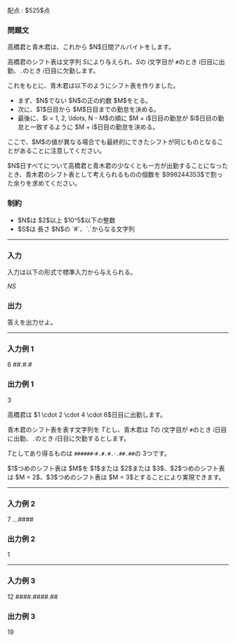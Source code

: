
<div>

<span>

<span>

<p>
配点 : $525$点
</p>

<div>

<section>

### **問題文**

<p>
高橋君と青木君は、これから $N$日間アルバイトをします。

高橋君のシフト表は文字列 $S$により与えられ、$S$の $i$文字目が `#`のとき $i$日目に出勤、`.`のとき $i$日目に欠勤します。

これをもとに、青木君は以下のようにシフト表を作りました。  
</p>

<ul>

<li>
まず、$N$でない $N$の正の約数 $M$をとる。
</li>

<li>
次に、$1$日目から $M$日目までの勤怠を決める。
</li>

<li>
最後に、$i = 1, 2, \ldots, N - M$の順に $M + i$日目の勤怠が $i$日目の勤怠と一致するように $M + i$日目の勤怠を決める。
</li>

</ul>

<p>
ここで、$M$の値が異なる場合でも最終的にできたシフトが同じものとなることがあることに注意してください。
</p>

<p>
$N$日すべてについて高橋君と青木君の少なくとも一方が出勤することになったとき、青木君のシフト表として考えられるものの個数を $998244353$で割った余りを求めてください。
</p>

</section>

</div>

<div>

<section>

### **制約**

<ul>

<li>
$N$は $2$以上 $10^5$以下の整数
</li>

<li>
$S$は 長さ $N$の `#`、`.`からなる文字列
</li>

</ul>

</section>

</div>

---

<div>

<div>

<section>

### **入力**

<p>
入力は以下の形式で標準入力から与えられる。
</p>

<div>

$N$$S$
</div>

</section>

</div>

<div>

<section>

### **出力**

<p>
答えを出力せよ。
</p>

</section>

</div>

</div>

---

<div>

<section>

### **入力例 1**

<div>

6
##.#.#

</div>

</section>

</div>

<div>

<section>

### **出力例 1**

<div>

3

</div>

<p>
高橋君は $1 \cdot 2 \cdot 4 \cdot 6$日目に出勤します。

青木君のシフト表を表す文字列を $T$とし、青木君は $T$の $i$文字目が `#`のとき $i$日目に出勤、`.`のとき $i$日目に欠勤するとします。

$T$としてあり得るものは `######`$\cdot$`#.#.#.`$\cdot$`.##.##`の $3$つです。  
</p>

<p>
$1$つめのシフト表は $M$を $1$または $2$または $3$、$2$つめのシフト表は $M = 2$、$3$つめのシフト表は $M = 3$とすることにより実現できます。
</p>

</section>

</div>

---

<div>

<section>

### **入力例 2**

<div>

7
...####

</div>

</section>

</div>

<div>

<section>

### **出力例 2**

<div>

1

</div>

</section>

</div>

---

<div>

<section>

### **入力例 3**

<div>

12
####.####.##

</div>

</section>

</div>

<div>

<section>

### **出力例 3**

<div>

19

</div>

</section>

</div>

</span>

</span>

</div>
